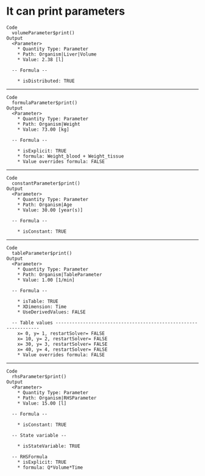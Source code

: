 # It can print parameters

    Code
      volumeParameter$print()
    Output
      <Parameter>
        * Quantity Type: Parameter
        * Path: Organism|Liver|Volume
        * Value: 2.38 [l]
      
      -- Formula --
      
        * isDistributed: TRUE

---

    Code
      formulaParameter$print()
    Output
      <Parameter>
        * Quantity Type: Parameter
        * Path: Organism|Weight
        * Value: 73.00 [kg]
      
      -- Formula --
      
        * isExplicit: TRUE
        * formula: Weight_blood + Weight_tissue
        * Value overrides formula: FALSE

---

    Code
      constantParameter$print()
    Output
      <Parameter>
        * Quantity Type: Parameter
        * Path: Organism|Age
        * Value: 30.00 [year(s)]
      
      -- Formula --
      
        * isConstant: TRUE

---

    Code
      tableParameter$print()
    Output
      <Parameter>
        * Quantity Type: Parameter
        * Path: Organism|TableParameter
        * Value: 1.00 [1/min]
      
      -- Formula --
      
        * isTable: TRUE
        * XDimension: Time
        * UseDerivedValues: FALSE
      
      -- Table values ----------------------------------------------------------------
        x= 0, y= 1, restartSolver= FALSE
        x= 10, y= 2, restartSolver= FALSE
        x= 30, y= 3, restartSolver= FALSE
        x= 40, y= 4, restartSolver= FALSE
        * Value overrides formula: FALSE

---

    Code
      rhsParameter$print()
    Output
      <Parameter>
        * Quantity Type: Parameter
        * Path: Organism|RHSParameter
        * Value: 15.00 [l]
      
      -- Formula --
      
        * isConstant: TRUE
      
      -- State variable --
      
        * isStateVariable: TRUE
      
      -- RHSFormula 
        * isExplicit: TRUE
        * formula: Q*Volume*Time

